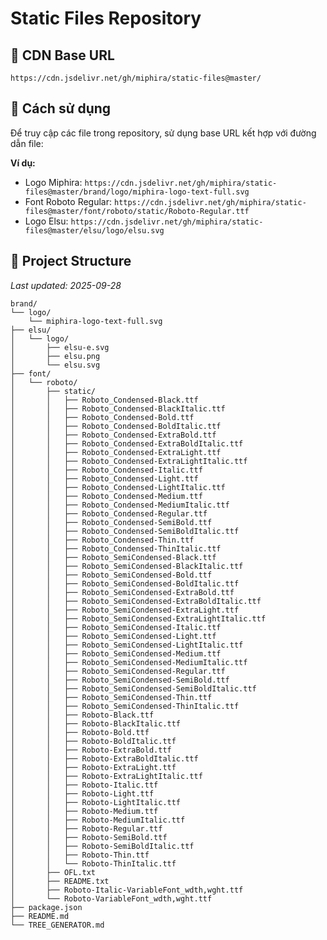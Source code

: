# Static Files Repository

## 🔗 CDN Base URL
```
https://cdn.jsdelivr.net/gh/miphira/static-files@master/
```

## 📖 Cách sử dụng
Để truy cập các file trong repository, sử dụng base URL kết hợp với đường dẫn file:

**Ví dụ:**
- Logo Miphira: `https://cdn.jsdelivr.net/gh/miphira/static-files@master/brand/logo/miphira-logo-text-full.svg`
- Font Roboto Regular: `https://cdn.jsdelivr.net/gh/miphira/static-files@master/font/roboto/static/Roboto-Regular.ttf`
- Logo Elsu: `https://cdn.jsdelivr.net/gh/miphira/static-files@master/elsu/logo/elsu.svg`
## 📁 Project Structure

*Last updated: 2025-09-28*

```
brand/
└── logo/
    └── miphira-logo-text-full.svg
├── elsu/
│   └── logo/
│       ├── elsu-e.svg
│       ├── elsu.png
│       └── elsu.svg
├── font/
│   └── roboto/
│       ├── static/
│       │   ├── Roboto_Condensed-Black.ttf
│       │   ├── Roboto_Condensed-BlackItalic.ttf
│       │   ├── Roboto_Condensed-Bold.ttf
│       │   ├── Roboto_Condensed-BoldItalic.ttf
│       │   ├── Roboto_Condensed-ExtraBold.ttf
│       │   ├── Roboto_Condensed-ExtraBoldItalic.ttf
│       │   ├── Roboto_Condensed-ExtraLight.ttf
│       │   ├── Roboto_Condensed-ExtraLightItalic.ttf
│       │   ├── Roboto_Condensed-Italic.ttf
│       │   ├── Roboto_Condensed-Light.ttf
│       │   ├── Roboto_Condensed-LightItalic.ttf
│       │   ├── Roboto_Condensed-Medium.ttf
│       │   ├── Roboto_Condensed-MediumItalic.ttf
│       │   ├── Roboto_Condensed-Regular.ttf
│       │   ├── Roboto_Condensed-SemiBold.ttf
│       │   ├── Roboto_Condensed-SemiBoldItalic.ttf
│       │   ├── Roboto_Condensed-Thin.ttf
│       │   ├── Roboto_Condensed-ThinItalic.ttf
│       │   ├── Roboto_SemiCondensed-Black.ttf
│       │   ├── Roboto_SemiCondensed-BlackItalic.ttf
│       │   ├── Roboto_SemiCondensed-Bold.ttf
│       │   ├── Roboto_SemiCondensed-BoldItalic.ttf
│       │   ├── Roboto_SemiCondensed-ExtraBold.ttf
│       │   ├── Roboto_SemiCondensed-ExtraBoldItalic.ttf
│       │   ├── Roboto_SemiCondensed-ExtraLight.ttf
│       │   ├── Roboto_SemiCondensed-ExtraLightItalic.ttf
│       │   ├── Roboto_SemiCondensed-Italic.ttf
│       │   ├── Roboto_SemiCondensed-Light.ttf
│       │   ├── Roboto_SemiCondensed-LightItalic.ttf
│       │   ├── Roboto_SemiCondensed-Medium.ttf
│       │   ├── Roboto_SemiCondensed-MediumItalic.ttf
│       │   ├── Roboto_SemiCondensed-Regular.ttf
│       │   ├── Roboto_SemiCondensed-SemiBold.ttf
│       │   ├── Roboto_SemiCondensed-SemiBoldItalic.ttf
│       │   ├── Roboto_SemiCondensed-Thin.ttf
│       │   ├── Roboto_SemiCondensed-ThinItalic.ttf
│       │   ├── Roboto-Black.ttf
│       │   ├── Roboto-BlackItalic.ttf
│       │   ├── Roboto-Bold.ttf
│       │   ├── Roboto-BoldItalic.ttf
│       │   ├── Roboto-ExtraBold.ttf
│       │   ├── Roboto-ExtraBoldItalic.ttf
│       │   ├── Roboto-ExtraLight.ttf
│       │   ├── Roboto-ExtraLightItalic.ttf
│       │   ├── Roboto-Italic.ttf
│       │   ├── Roboto-Light.ttf
│       │   ├── Roboto-LightItalic.ttf
│       │   ├── Roboto-Medium.ttf
│       │   ├── Roboto-MediumItalic.ttf
│       │   ├── Roboto-Regular.ttf
│       │   ├── Roboto-SemiBold.ttf
│       │   ├── Roboto-SemiBoldItalic.ttf
│       │   ├── Roboto-Thin.ttf
│       │   └── Roboto-ThinItalic.ttf
│       ├── OFL.txt
│       ├── README.txt
│       ├── Roboto-Italic-VariableFont_wdth,wght.ttf
│       └── Roboto-VariableFont_wdth,wght.ttf
├── package.json
├── README.md
└── TREE_GENERATOR.md
```
